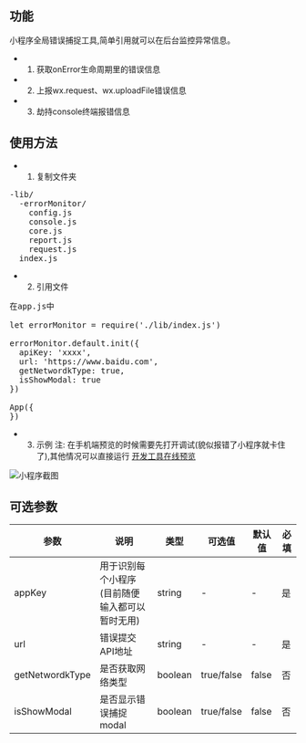 
## 功能
小程序全局错误捕捉工具,简单引用就可以在后台监控异常信息。

* 1. 获取onError生命周期里的错误信息
* 2. 上报wx.request、wx.uploadFile错误信息
* 3. 劫持console终端报错信息


## 使用方法
* 1. 复制文件夹
<pre>
-lib/
  -errorMonitor/
    config.js
    console.js
    core.js
    report.js
    request.js
  index.js
</pre>

* 2. 引用文件
<pre>
在app.js中

let errorMonitor = require('./lib/index.js')

errorMonitor.default.init({
  apiKey: 'xxxx',
  url: 'https://www.baidu.com',
  getNetwordkType: true,
  isShowModal: true
})

App({
})
</pre>

* 3. 示例
注: 在手机端预览的时候需要先打开调试(貌似报错了小程序就卡住了),其他情况可以直接运行
<a href="https://developers.weixin.qq.com/s/jmnNqlmg7g6R" target="_blank" rel="noopener">开发工具在线预览</a>

![小程序截图](https://www.jwdai.com.cn/images/screenShot2.png)

## 可选参数

| 参数    | 说明   | 类型   | 可选值  | 默认值| 必填   |
| ------ | ------ | ------ | ------ | ------| ------|
| appKey | 用于识别每个小程序(目前随便输入都可以暂时无用) | string | - | - | 是 |
| url    | 错误提交API地址    | string | - | - | 是 |
| getNetwordkType | 是否获取网络类型 | boolean | true/false | false | 否 |
| isShowModal | 是否显示错误捕捉modal | boolean | true/false | false | 否 |



